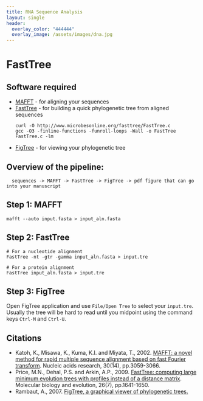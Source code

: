 ```yaml
---
title: RNA Sequence Analysis
layout: single
header:
  overlay_color: "444444"
  overlay_image: /assets/images/dna.jpg
---
```


# FastTree

## Software required

* [MAFFT](https://mafft.cbrc.jp/alignment/software/) - for aligning your sequences
* [FastTree](http://tree.bio.ed.ac.uk/software/figtree/) - for building a quick phylogenetic tree from aligned sequences
  ```
  curl -O http://www.microbesonline.org/fasttree/FastTree.c
  gcc -O3 -finline-functions -funroll-loops -Wall -o FastTree FastTree.c -lm
  ```
* [FigTree](http://tree.bio.ed.ac.uk/software/figtree/) - for viewing your phylogenetic tree

## Overview of the pipeline:

```
  sequences -> MAFFT -> FastTree -> FigTree -> pdf figure that can go into your manuscript
```

## Step 1: MAFFT

```
mafft --auto input.fasta > input_aln.fasta
```

## Step 2: FastTree

```
# For a nucleotide alignment
FastTree -nt -gtr -gamma input_aln.fasta > input.tre

# For a protein alignment
FastTree input_aln.fasta > input.tre
```

## Step 3: FigTree

Open FigTree application and use `File/Open Tree` to select your `input.tre`. Usually the tree will be hard to read until you midpoint using the command keys `Ctrl-M` and  `Ctrl-U`.

## Citations

* Katoh, K., Misawa, K., Kuma, K.I. and Miyata, T., 2002. [MAFFT: a novel method for rapid multiple sequence alignment based on fast Fourier transform](https://pubmed.ncbi.nlm.nih.gov/12136088). Nucleic acids research, 30(14), pp.3059-3066.
* Price, M.N., Dehal, P.S. and Arkin, A.P., 2009. [FastTree: computing large minimum evolution trees with profiles instead of a distance matrix](https://pubmed.ncbi.nlm.nih.gov/19377059). Molecular biology and evolution, 26(7), pp.1641-1650.
* Rambaut, A., 2007. [FigTree, a graphical viewer of phylogenetic trees.](http://tree.bio.ed.ac.uk/software/figtree/)
